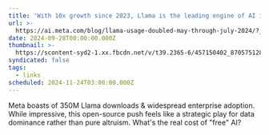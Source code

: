 ```yaml
---
title: 'With 10x growth since 2023, Llama is the leading engine of AI innovation'
url: >-
  https://ai.meta.com/blog/llama-usage-doubled-may-through-july-2024/?_fb_noscript=1
date: 2024-09-28T00:00:00.000Z
thumbnail: >-
  https://scontent-syd2-1.xx.fbcdn.net/v/t39.2365-6/457150402_870575128016623_8609219656406574252_n.png?_nc_cat=1&ccb=1-7&_nc_sid=e280be&_nc_ohc=NGZg6prJpaYQ7kNvgF4cxdm&_nc_ht=scontent-syd2-1.xx&oh=00_AYDaYQTF2iWXLHLsD4Q-2kC54HFjFUVWjmNouWNziyXrBQ&oe=66EB3A95
syndicated: false
tags:
  - links
scheduled: 2024-11-24T03:00:00.000Z
---
```


Meta boasts of 350M Llama downloads & widespread enterprise adoption. While impressive, this open-source push feels like a strategic play for data dominance rather than pure altruism. What's the real cost of "free" AI?
